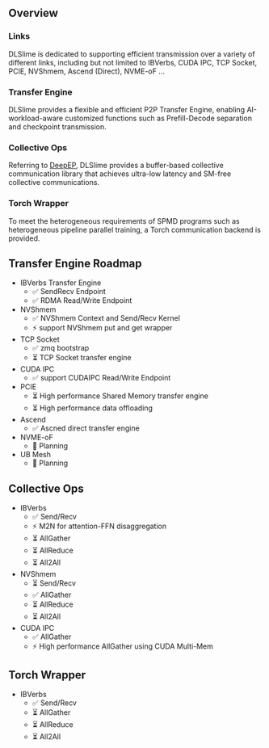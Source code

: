 ## Overview

### Links

DLSlime is dedicated to supporting efficient transmission over a variety of different links, including but not limited to IBVerbs, CUDA IPC, TCP Socket, PCIE, NVShmem, Ascend (Direct), NVME-oF ...

### Transfer Engine

DLSlime provides a flexible and efficient P2P Transfer Engine, enabling AI-workload-aware customized functions such as Prefill-Decode separation and checkpoint transmission.

### Collective Ops

Referring to [DeepEP](https://github.com/deeplink-org/DeepEP.git), DLSlime provides a buffer-based collective communication library that achieves ultra-low latency and SM-free collective communications.

### Torch Wrapper

To meet the heterogeneous requirements of SPMD programs such as heterogeneous pipeline parallel training, a Torch communication backend is provided.

## Transfer Engine Roadmap

- IBVerbs Transfer Engine
  - ✅ SendRecv Endpoint
  - ✅ RDMA Read/Write Endpoint
- NVShmem
  - ✅ NVShmem Context and Send/Recv Kernel
  - ⚡ support NVShmem put and get wrapper
- TCP Socket
  - ✅ zmq bootstrap
  - ⏳ TCP Socket transfer engine
- CUDA IPC
  - ✅ support CUDAIPC Read/Write Endpoint
- PCIE
  - ⏳ High performance Shared Memory transfer engine
  - ⏳ High performance data offloading
- Ascend
  - ✅ Ascned direct transfer engine
- NVME-oF
  - 💭 Planning
- UB Mesh
  - 💭 Planning

## Collective Ops

- IBVerbs
  - ✅ Send/Recv
  - ⚡ M2N for attention-FFN disaggregation
  - ⏳ AllGather
  - ⏳ AllReduce
  - ⏳ All2All
- NVShmem
  - ⏳ Send/Recv
  - ✅ AllGather
  - ⏳ AllReduce
  - ⏳ All2All
- CUDA IPC
  - ✅ AllGather
  - ⚡ High performance AllGather using CUDA Multi-Mem

## Torch Wrapper

- IBVerbs
  - ✅ Send/Recv
  - ⏳ AllGather
  - ⏳ AllReduce
  - ⏳ All2All
